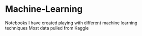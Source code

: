 # Machine-Learning
Notebooks I have created playing with different machine learning techniques
Most data pulled from Kaggle
